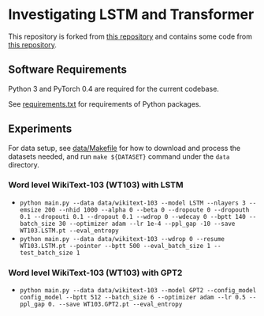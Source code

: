 # Investigating LSTM and Transformer

This repository is forked from [this repository](https://github.com/salesforce/awd-lstm-lm) and contains some code from [this repository](https://github.com/urvashik/lm-context-analysis).

## Software Requirements

Python 3 and PyTorch 0.4 are required for the current codebase.

See [requirements.txt](requirements.txt) for requirements of Python packages.

## Experiments

For data setup, see [data/Makefile](data/Makefile) for how to download and process the datasets needed, and run `make ${DATASET}` command under the `data` directory.

### Word level WikiText-103 (WT103) with LSTM

+ `python main.py --data data/wikitext-103 --model LSTM --nlayers 3 --emsize 200 --nhid 1000 --alpha 0 --beta 0 --dropoute 0 --dropouth 0.1 --dropouti 0.1 --dropout 0.1 --wdrop 0 --wdecay 0 --bptt 140 --batch_size 30 --optimizer adam --lr 1e-4 --ppl_gap -10 --save WT103.LSTM.pt --eval_entropy`
+ `python main.py --data data/wikitext-103 --wdrop 0 --resume WT103.LSTM.pt --pointer --bptt 500 --eval_batch_size 1 --test_batch_size 1`

### Word level WikiText-103 (WT103) with GPT2

+ `python main.py --data data/wikitext-103 --model GPT2 --config_model config_model --bptt 512 --batch_size 6 --optimizer adam --lr 0.5 --ppl_gap 0. --save WT103.GPT2.pt --eval_entropy`
